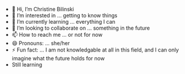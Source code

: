 - 👋 Hi, I’m Christine Bilinski
- 👀 I’m interested in ... getting to know things
- 🌱 I’m currently learning ... everything I can
- 💞️ I’m looking to collaborate on ... something in the future
- 📫 How to reach me ... or not for now
- 😄 Pronouns: ... she/her
- ⚡ Fun fact: ... I am not knowledgable at all in this field, and I can only imagine what the future holds for now
- Still learning
<!---
cbilinski101/cbilinski101 is a ✨ special ✨ repository because its `README.md` (this file) appears on your GitHub profile.
You can click the Preview link to take a look at your changes.
--->
